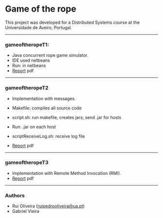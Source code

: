 # Game of the rope

This project was developed for a Distributed Systems course at the Universidade de Aveiro, Portugal.

---

### gameoftheropeT1:
* Java concurrent rope game simulator.
* IDE used netbeans
* Run: in netbeans
* [Report](https://github.com/ruipoliveira/gameoftherope/blob/master/docs/SD_trabalho1_report(version_pt).pdf) pdf 

---
### gameoftheropeT2
* Implementation with messages. 
* Makefile: compiles all source code
* script.sh: run makefile; creates jars; send .jar for hosts
* Run: .jar on each host
* scriptReceiveLog.sh: receive log file

* [Report](https://github.com/ruipoliveira/gameoftherope/blob/master/docs/SD_trabalho2_report(version_pt).pdf) pdf 

---
### gameoftheropeT3
* Implementation with Remote Method Invocation (RMI). 
* [Report](https://github.com/ruipoliveira/gameoftherope/blob/master/docs/SD_trabalho3_report(version_pt).pdf) pdf 

---
### Authors

* Rui Oliveira (ruipedrooliveira@ua.pt)
* Gabriel Vieira
